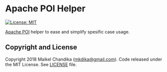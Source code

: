 # Apache POI Helper

[![License: MIT](https://img.shields.io/badge/License-MIT-blue.svg)](/LICENSE)

[Apache POI](https://poi.apache.org/) helper to ease and simplify spesific case usage.


## Copyright and License

Copyright 2018 Maikel Chandika (mkdika@gmail.com). Code released under the 
MIT License. See [LICENSE](/LICENSE) file.
